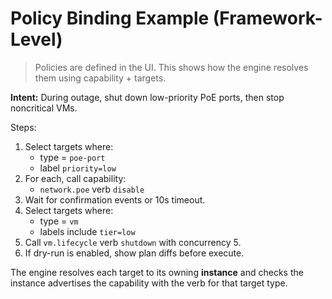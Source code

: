 # Policy Binding Example (Framework-Level)

> Policies are defined in the UI. This shows how the engine resolves them using capability + targets.

**Intent:** During outage, shut down low-priority PoE ports, then stop noncritical VMs.

Steps:
1. Select targets where:
   - type = `poe-port`
   - label `priority=low`
2. For each, call capability:
   - `network.poe` verb `disable`
3. Wait for confirmation events or 10s timeout.
4. Select targets where:
   - type = `vm`
   - labels include `tier=low`
5. Call `vm.lifecycle` verb `shutdown` with concurrency 5.
6. If dry-run is enabled, show plan diffs before execute.

The engine resolves each target to its owning **instance** and checks the instance advertises the capability with the verb for that target type.